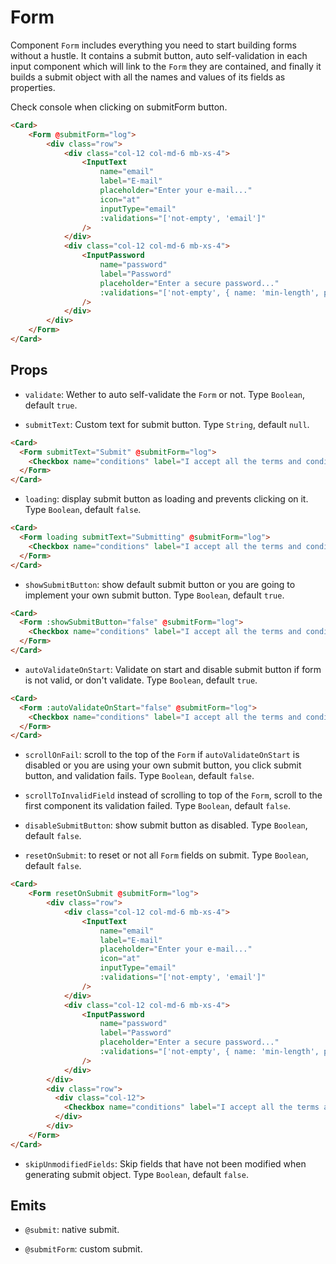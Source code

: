 <script setup>
import Checkbox from '../../../lib/components/form/Checkbox.vue'
import InputText from '../../../lib/components/form/InputText.vue'
import InputPassword from '../../../lib/components/form/InputPassword.vue'
import Form from '../../../lib/components/form/Form.vue'
import Card from '../../../lib/components/info/Card.vue'

const log = (formData) => {
  console.log(formData);
}
</script>

# Form

Component `Form` includes everything you need to start building forms without a hustle. It contains a submit button, auto self-validation in each input component which will link to the `Form` they are contained, and finally it builds a submit object with all the names and values of its fields as properties.

Check console when clicking on submitForm button.

<Card>
    <Form @submitForm="log">
        <div class="row">
            <div class="col-12 col-md-6 mb-xs-4">
                <InputText
                    name="email"
                    label="E-mail"
                    placeholder="Enter your e-mail..."
                    icon="at"
                    inputType="email"
                    :validations="['not-empty', 'email']"
                />
            </div>
            <div class="col-12 col-md-6 mb-xs-4">
                <InputPassword
                    name="password"
                    label="Password"
                    placeholder="Enter a secure password..."
                    :validations="['not-empty', { name: 'min-length', params: [8] }]"
                />
            </div>
        </div>
    </Form>
</Card>

```html
<Card>
    <Form @submitForm="log">
        <div class="row">
            <div class="col-12 col-md-6 mb-xs-4">
                <InputText
                    name="email"
                    label="E-mail"
                    placeholder="Enter your e-mail..."
                    icon="at"
                    inputType="email"
                    :validations="['not-empty', 'email']"
                />
            </div>
            <div class="col-12 col-md-6 mb-xs-4">
                <InputPassword
                    name="password"
                    label="Password"
                    placeholder="Enter a secure password..."
                    :validations="['not-empty', { name: 'min-length', params: [8] }]"
                />
            </div>
        </div>
    </Form>
</Card>
```

<div class="mb-xs-8" />

## Props

- `validate`: Wether to auto self-validate the `Form` or not. Type `Boolean`, default `true`.

<div class="mb-xs-8" />

- `submitText`: Custom text for submit button. Type `String`, default `null`.

<Card>
  <Form submitText="Submit" @submitForm="log">
    <Checkbox name="conditions" label="I accept all the terms and conditions" required />
  </Form>
</Card>

```html
<Card>
  <Form submitText="Submit" @submitForm="log">
    <Checkbox name="conditions" label="I accept all the terms and conditions" required />
  </Form>
</Card>
```

<div class="mb-xs-8" />

- `loading`: display submit button as loading and prevents clicking on it. Type `Boolean`, default `false`.

<Card>
  <Form loading submitText="Submitting" @submitForm="log">
    <Checkbox name="conditions" label="I accept all the terms and conditions" required />
  </Form>
</Card>

```html
<Card>
  <Form loading submitText="Submitting" @submitForm="log">
    <Checkbox name="conditions" label="I accept all the terms and conditions" required />
  </Form>
</Card>
```

<div class="mb-xs-8" />

- `showSubmitButton`: show default submit button or you are going to implement your own submit button. Type `Boolean`, default `true`.

<Card>
  <Form :showSubmitButton="false" @submitForm="log">
    <Checkbox name="conditions" label="I accept all the terms and conditions" required />
  </Form>
</Card>

```html
<Card>
  <Form :showSubmitButton="false" @submitForm="log">
    <Checkbox name="conditions" label="I accept all the terms and conditions" required />
  </Form>
</Card>
```

<div class="mb-xs-8" />

- `autoValidateOnStart`: Validate on start and disable submit button if form is not valid, or don't validate. Type `Boolean`, default `true`.

<Card>
  <Form :autoValidateOnStart="false" @submitForm="log">
    <Checkbox name="conditions" label="I accept all the terms and conditions" required />
  </Form>
</Card>

```html
<Card>
  <Form :autoValidateOnStart="false" @submitForm="log">
    <Checkbox name="conditions" label="I accept all the terms and conditions" required />
  </Form>
</Card>
```

<div class="mb-xs-8" />

- `scrollOnFail`: scroll to the top of the `Form` if `autoValidateOnStart` is disabled or you are using your own submit button, you click submit button, and validation fails. Type `Boolean`, default `false`.

<div class="mb-xs-8" />

- `scrollToInvalidField` instead of scrolling to top of the `Form`, scroll to the first component its validation failed. Type `Boolean`, default `false`.

<div class="mb-xs-8" />

- `disableSubmitButton`: show submit button as disabled. Type `Boolean`, default `false`.

<div class="mb-xs-8" />

- `resetOnSubmit`: to reset or not all `Form` fields on submit. Type `Boolean`, default `false`.

<Card>
    <Form resetOnSubmit @submitForm="log">
        <div class="row">
            <div class="col-12 col-md-6 mb-xs-4">
                <InputText
                    name="email"
                    label="E-mail"
                    placeholder="Enter your e-mail..."
                    icon="at"
                    inputType="email"
                    :validations="['not-empty', 'email']"
                />
            </div>
            <div class="col-12 col-md-6 mb-xs-4">
                <InputPassword
                    name="password"
                    label="Password"
                    placeholder="Enter a secure password..."
                    :validations="['not-empty', { name: 'min-length', params: [8] }]"
                />
            </div>
        </div>
        <div class="row">
          <div class="col-12">
            <Checkbox name="conditions" label="I accept all the terms and conditions" required />
          </div>
        </div>
    </Form>
</Card>

```html
<Card>
    <Form resetOnSubmit @submitForm="log">
        <div class="row">
            <div class="col-12 col-md-6 mb-xs-4">
                <InputText
                    name="email"
                    label="E-mail"
                    placeholder="Enter your e-mail..."
                    icon="at"
                    inputType="email"
                    :validations="['not-empty', 'email']"
                />
            </div>
            <div class="col-12 col-md-6 mb-xs-4">
                <InputPassword
                    name="password"
                    label="Password"
                    placeholder="Enter a secure password..."
                    :validations="['not-empty', { name: 'min-length', params: [8] }]"
                />
            </div>
        </div>
        <div class="row">
          <div class="col-12">
            <Checkbox name="conditions" label="I accept all the terms and conditions" required />
          </div>
        </div>
    </Form>
</Card>
```

<div class="mb-xs-8" />

- `skipUnmodifiedFields`: Skip fields that have not been modified when generating submit object. Type `Boolean`, default `false`.

<div class="mb-xs-8" />

## Emits

- `@submit`: native submit.

<div class="mb-xs-8" />

- `@submitForm`: custom submit.

<div class="mb-xs-8" />
